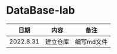# DataBase-lab

| 日期      | 内容     | 备注       |
| --------- | -------- | ---------- |
| 2022.8.31 | 建立仓库 | 编写md文件 |

